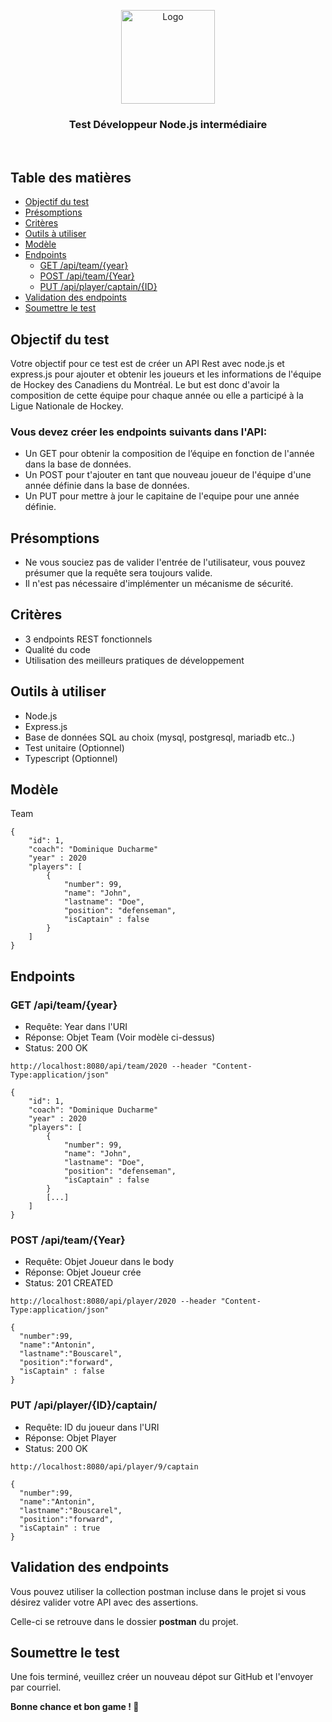 <p align="center">
  <a href="https://github.com/Maplr-Community/nodejs-test-hockey-game">
    <img src="https://maplr.co/wp-content/uploads/2019/12/Fichier-23@3x.png" alt="Logo" height="150">
  </a>
  <h3 align='center'>Test Développeur Node.js intermédiaire</h3>  
  <br />
</p>

## Table des matières

- [Objectif du test](#objectif-du-test)
- [Présomptions](#présomptions)
- [Critères](#critères)
- [Outils à utiliser](#outils-à-utiliser)
- [Modèle](#modèle)
- [Endpoints](#endpoints)
  - [GET /api/team/{year}](#GET-/api/team/{year})
  - [POST /api/team/{Year}](#POST-/api/team/{year})
  - [PUT /api/player/captain/{ID}](#PUT-/api/player/captain/{ID})
- [Validation des endpoints](#validation-des-endpoints)
- [Soumettre le test](#soumettre-le-test)

## Objectif du test

Votre objectif pour ce test est de créer un API Rest avec node.js et express.js pour ajouter et obtenir les joueurs et les informations de l'équipe de Hockey des Canadiens du Montréal. Le but est donc d'avoir la composition de cette équipe pour chaque année ou elle a participé à la Ligue Nationale de Hockey.

### **Vous devez créer les endpoints suivants dans l'API:**

- Un GET pour obtenir la composition de l’équipe en fonction de l'année dans la base de données.
- Un POST pour t'ajouter en tant que nouveau joueur de l'équipe d'une année définie dans la base de données.
- Un PUT pour mettre à jour le capitaine de l'equipe pour une année définie.

## **Présomptions**

- Ne vous souciez pas de valider l'entrée de l'utilisateur, vous pouvez présumer que la requête sera toujours valide.
- Il n'est pas nécessaire d'implémenter un mécanisme de sécurité.

## Critères

- 3 endpoints REST fonctionnels
- Qualité du code
- Utilisation des meilleurs pratiques de développement

## Outils à utiliser

- Node.js
- Express.js
- Base de données SQL au choix (mysql, postgresql, mariadb etc..)
- Test unitaire (Optionnel)
- Typescript (Optionnel)

## Modèle

Team

```
{
    "id": 1,
    "coach": "Dominique Ducharme"
    "year" : 2020
    "players": [
        {
            "number": 99,
            "name": "John",
            "lastname": "Doe",
            "position": "defenseman",
            "isCaptain" : false
        }
    ]
}
```

## Endpoints

### GET /api/team/{year}

- Requête: Year dans l'URI
- Réponse: Objet Team (Voir modèle ci-dessus)
- Status: 200 OK

```
http://localhost:8080/api/team/2020 --header "Content-Type:application/json"

{
    "id": 1,
    "coach": "Dominique Ducharme"
    "year" : 2020
    "players": [
        {
            "number": 99,
            "name": "John",
            "lastname": "Doe",
            "position": "defenseman",
            "isCaptain" : false
        }
        [...]
    ]
}
```

### POST /api/team/{Year}

- Requête: Objet Joueur dans le body
- Réponse: Objet Joueur crée
- Status: 201 CREATED

```
http://localhost:8080/api/player/2020 --header "Content-Type:application/json"

{
  "number":99,
  "name":"Antonin",
  "lastname":"Bouscarel",
  "position":"forward",
  "isCaptain" : false
}
```

### PUT /api/player/{ID}/captain/

- Requête: ID du joueur dans l'URI
- Réponse: Objet Player
- Status: 200 OK

```
http://localhost:8080/api/player/9/captain

{
  "number":99,
  "name":"Antonin",
  "lastname":"Bouscarel",
  "position":"forward",
  "isCaptain" : true
}
```

## Validation des endpoints

Vous pouvez utiliser la collection postman incluse dans le projet si vous désirez valider votre API avec des assertions.

Celle-ci se retrouve dans le dossier **postman** du projet.

## Soumettre le test

Une fois terminé, veuillez créer un nouveau dépot sur GitHub et l'envoyer par courriel.

**Bonne chance et bon game ! 🏒**
